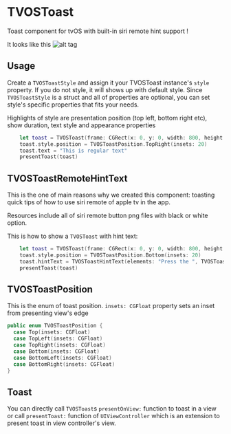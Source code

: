 TVOSToast
===

Toast component for tvOS with built-in siri remote hint support !

It looks like this
![alt tag]()

Usage
----

Create a `TVOSToastStyle` and assign it your TVOSToast instance's `style` property.
If you do not style, it will shows up with default style.
Since `TVOSToastStyle` is a struct and all of properties are optional, you can set style's specific properties that fits your needs.

Highlights of style are presentation position (top left, bottom right etc), show duration, text style and appearance properties

``` swift
    let toast = TVOSToast(frame: CGRect(x: 0, y: 0, width: 800, height: 140))
    toast.style.position = TVOSToastPosition.TopRight(insets: 20)
    toast.text = "This is regular text"
    presentToast(toast)
```

TVOSToastRemoteHintText
----

This is the one of main reasons why we created this component: toasting quick tips of how to use siri remote of apple tv in the app.

Resources include all of siri remote button png files with black or white option.

This is how to show a `TVOSToast` with hint text:

``` swift
    let toast = TVOSToast(frame: CGRect(x: 0, y: 0, width: 800, height: 140))
    toast.style.position = TVOSToastPosition.Bottom(insets: 20)
    toast.hintText = TVOSToastHintText(elements: "Press the ", TVOSToastRemoteButtonType.MenuWhite, " button to exit app")
    presentToast(toast)
```

TVOSToastPosition
----

This is the enum of toast position.
`insets: CGFloat` property sets an inset from presenting view's edge

``` swift
public enum TVOSToastPosition {
  case Top(insets: CGFloat)
  case TopLeft(insets: CGFloat)
  case TopRight(insets: CGFloat)
  case Bottom(insets: CGFloat)
  case BottomLeft(insets: CGFloat)
  case BottomRight(insets: CGFloat)
}
```

Toast
----

You can directly call `TVOSToast`s `presentOnView:` function to toast in a view or call `presentToast:` function of `UIViewController` which is an extension to present toast in view controller's view.